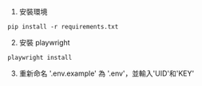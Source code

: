 1. 安裝環境
```shell
pip install -r requirements.txt
```
2. 安裝 playwright
```shell
playwright install
```
3. 重新命名 '.env.example' 為 '.env'，並輸入'UID'和'KEY'
